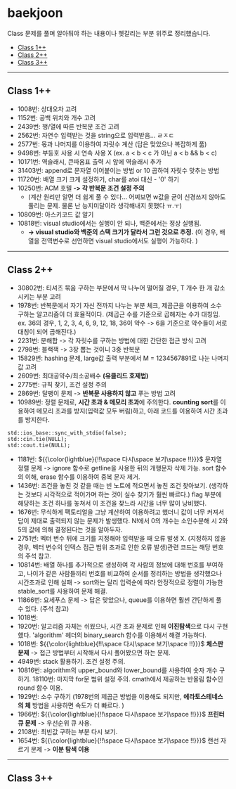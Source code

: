 # baekjoon
Class 문제를 풀며 알아둬야 하는 내용이나 헷갈리는 부분 위주로 정리했습니다. 
- [Class 1++](#class-1)
- [Class 2++](#class-2)
- [Class 3++](#class-3)

---

## Class 1++
- 1008번: 상대오차 고려
- 1152번: 공백 위치와 개수 고려
- 2439번: 행/열에 따른 반복문 조건 고려
- 2562번: 자연수 입력받는 것을 string으로 입력받음... ㄹㅈㄷ
- 2577번: 몫과 나머지를 이용하여 자릿수 계산 (답은 맞았으나 복잡하게 풂)
- 9498번: 부등호 사용 시 연속 사용 X (ex. a < b < c 가 아닌 a < b && b < c)
- 10171번: 역슬래시, 큰따옴표 출력 시 앞에 역슬래시 추가
- 31403번: append로 문자열 이어붙이는 방법 or 10 곱하여 자릿수 맞추는 방법
- 11720번: 배열 크기 크게 설정하기, char를 atoi 대신 - '0' 하기
- 10250번: ACM 호텔 **-> 각 반복문 조건 설정 주의**
    - (계산 원리만 알면 더 쉽게 풀 수 있다... 어찌보면 w값을 굳이 신경쓰지 않아도 풀리는 문제. 물론 난 능지미달이라 생각해내지 못했다 ㅠ.ㅜ)
- 10809번: 아스키코드 값 알기
- 10818번: visual studio에서는 실행이 안 되나, 백준에서는 정상 실행됨. 
    - **-> visual studio와 백준의 스택 크기가 달라서 그런 것으로 추정.** (이 경우, 배열을 전역변수로 선언하면 visual studio에서도 실행이 가능하다. )

---

## Class 2++
- 30802번: 티셔츠 묶음 구하는 부분에서 딱 나누어 떨어질 경우, T 개수 한 개 감소시키는 부분 고려
- 1978번: 반복문에서 자기 자신 전까지 나누는 부분 체크, 제곱근을 이용하여 소수 구하는 알고리즘이 더 효율적이다. (제곱근 수를 기준으로 곱해지는 수가 대칭임. ex. 36의 경우, 1, 2, 3, 4, 6, 9, 12, 18, 36이 약수 -> 6을 기준으로 약수들이 서로 대칭이 되어 곱해진다.)
- 2231번: 분해합 -> 각 자릿수를 구하는 방법에 대한 간단한 접근 방식 고려
- 2798번: 블랙잭 -> 3장 뽑는 것이니 3중 반복문
- 15829번: hashing 문제, large값 출력 부분에서 M = 1234567891로 나눈 나머지 값 고려
- 2609번: 최대공약수/최소공배수 **(유클리드 호제법)**
- 2775번: 규칙 찾기, 조건 설정 주의
- 2869번: 달팽이 문제 -> **반복문 사용하지 않고** 푸는 방법 고려
- 10989번: 정렬 문제로, **시간 초과 & 메모리 초과**에 주의한다. **counting sort**를 이용하여 메모리 초과를 방지(입력값 모두 버림)하고, 아래 코드를 이용하여 시간 초과를 방지한다.
```
std::ios_base::sync_with_stdio(false);
std::cin.tie(NULL);
std::cout.tie(NULL);
```
- 1181번: ${{\color{lightblue}{!!\space 다시\space 보기\space !!}}}$ 문자열 정렬 문제 -> ignore 함수로 getline을 사용한 뒤의 개행문자 삭제 가능. sort 함수의 이해, erase 함수를 이용하여 중복 문자 제거. 
- 1436번: 조건을 놓친 것 같을 때는 빈 노트에 적으면서 놓친 조건 찾아보기. (생각하는 것보다 시각적으로 적어가며 하는 것이 실수 찾기가 훨씬 빠르다.) flag 부분에 해당하는 조건 하나를 놓쳐서 이 조건을 찾느라 시간을 너무 많이 낭비했다. 
- 1676번: 무식하게 팩토리얼을 그냥 계산하여 이용하려고 했더니 값이 너무 커져서 답이 제대로 출력되지 않는 문제가 발생했다. N!에서 0의 개수는 소인수분해 시 2와 5의 값에 의해 결정된다는 것을 알아두자. 
- 2751번: 벡터 변수 뒤에 크기를 지정해야 입력받을 때 오류 발생 X. (지정하지 않을 경우, 벡터 변수의 인덱스 접근 범위 초과로 인한 오류 발생)관련 코드는 해당 번호의 주석 참고. 
- 10814번: 배열 하나를 추가적으로 생성하여 각 사람의 정보에 대해 번호를 부여하고, 나이가 같은 사람들끼리 번호를 비교하여 순서를 정리하는 방법을 생각했으나 시간초과로 인해 실패 -> sort와는 달리 입력순에 따라 안정적으로 정렬이 가능한 stable_sort를 사용하여 문제 해결.
- 11866번: 요세푸스 문제 -> 답은 맞았으나, queue를 이용하면 훨씬 간단하게 풀 수 있다. (주석 참고)
- 1018번: 
- 1920번: 알고리즘 자체는 쉬웠으나, 시간 초과 문제로 인해 **이진탐색**으로 다시 구현했다. 'algorithm' 헤더의 binary_search 함수를 이용해서 해결 가능하다. 
- 1018번: ${{\color{lightblue}{!!\space 다시\space 보기\space !!}}}$ **체스판 문제** -> 접근 방법부터 시작해서 다시 풀어봤으면 하는 문제. 
- 4949번: stack 활용하기. 조건 설정 주의.
- 10816번: algorithm의 upper_bound와 lower_bound를 사용하여 숫자 개수 구하기. 
18110번: 마지막 for문 범위 설정 주의. cmath에서 제공하는 반올림 함수인 round 함수 이용.
- 1929번: 소수 구하기 (1978번의 제곱근 방법을 이용해도 되지만, **에라토스테네스의 체** 방법을 사용하면 속도가 더 빠르다. )
- 1966번: ${{\color{lightblue}{!!\space 다시\space 보기\space !!}}}$ **프린터 큐 문제** -> 우선순위 큐 사용.
- 2108번: 최빈값 구하는 부분 다시 보기.
- 1654번: ${{\color{lightblue}{!!\space 다시\space 보기\space !!}}}$ 랜선 자르기 문제 -> **이분 탐색 이용**

---

## Class 3++